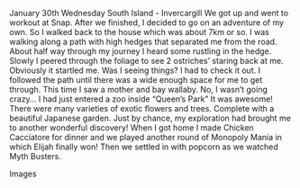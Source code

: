 January 30th Wednesday
South Island - Invercargill
We got up and went to workout at Snap. After we finished, I decided to go on an
adventure of my own. So I walked back to the house which was about 7km or so. I was
walking along a path with high hedges that separated me from the road.
About half way through my journey I heard some rustling in the hedge. Slowly I peered
through the foliage to see 2 ostriches’ staring back at me. Obviously it startled me. Was
I seeing things? I had to check it out.
I followed the path until there was a wide enough space for me to get through. This time
I saw a mother and bay wallaby. No, I wasn’t going crazy… I had just entered a zoo
inside “Queen’s Park” It was awesome!
There were many varieties of exotic flowers and trees. Complete with a beautiful
Japanese garden. Just by chance, my exploration had brought me to another wonderful
discovery!
When I got home I made Chicken Cacciatore for dinner and we played another round
of Monopoly Mania in which Elijah finally won! Then we settled in with popcorn as we
watched Myth Busters.

Images

